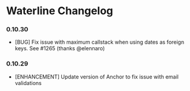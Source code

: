 # Waterline Changelog

### 0.10.30

* [BUG] Fix issue with maximum callstack when using dates as foreign keys. See #1265 (thanks @elennaro)

### 0.10.29

* [ENHANCEMENT] Update version of Anchor to fix issue with email validations
